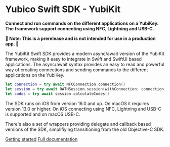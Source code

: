 #  Yubico Swift SDK - YubiKit

**Connect and run commands on the different applications on a YubiKey. The framework support connecting using NFC, Lightning and USB-C.**

**🚨 Note: This is a prerelease and is not intended for use in a production app. 🚨**

The YubiKit Swift SDK provides a modern async/await version of the YubiKit framework, making it easy to integrate
in Swift and SwiftUI based applications. The async/await syntax provides an easy to read and powerful way of
creating connections and sending commands to the different applications on the YubiKey.

```swift
let connection = try await NFCConnection.connection()
let session = try await OATHSession.session(withConnection: connection)
let codes = try await session.calculateCodes()
```

The SDK runs on iOS from version 16.0 and up. On macOS it requires version 13.0 or higher. On iOS connecting 
using NFC, Lightning and USB-C is supported and on macOS USB-C.

There's also a set of wrappers providing delegate and callback based versions of the SDK, simplifiying
transitioning from the old Objective-C SDK.

[Getting started](https://yubico.github.io/yubikit-swift/documentation/yubikit/gettingstarted)
[Full documentation](https://yubico.github.io/yubikit-swift/documentation/yubikit/)
